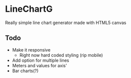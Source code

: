 # LineChartG

Really simple line chart generator made with HTML5 canvas

## Todo

* Make it responsive
  * Right now hard coded styling (rip mobile)
* Add option for multiple lines
* Meters and values for axis'
* Bar charts(?)